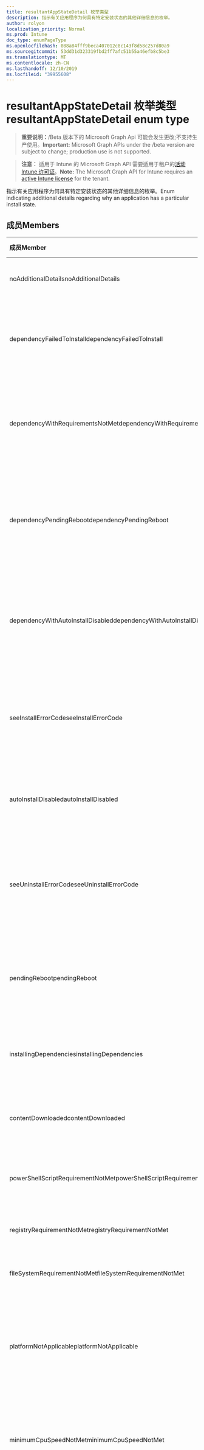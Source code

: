 ```yaml
---
title: resultantAppStateDetail 枚举类型
description: 指示有关应用程序为何具有特定安装状态的其他详细信息的枚举。
author: rolyon
localization_priority: Normal
ms.prod: Intune
doc_type: enumPageType
ms.openlocfilehash: 088a84fff9beca407012c8c143f8d58c257d80a9
ms.sourcegitcommit: 53dd31d323319fbd2ff7afc51b55a46efb8c5be3
ms.translationtype: MT
ms.contentlocale: zh-CN
ms.lasthandoff: 12/10/2019
ms.locfileid: "39955608"
---
```

# <a name="resultantappstatedetail-enum-type"></a><span data-ttu-id="bbace-103">resultantAppStateDetail 枚举类型</span><span class="sxs-lookup"><span data-stu-id="bbace-103">resultantAppStateDetail enum type</span></span>

> <span data-ttu-id="bbace-104">**重要说明：**/Beta 版本下的 Microsoft Graph Api 可能会发生更改;不支持生产使用。</span><span class="sxs-lookup"><span data-stu-id="bbace-104">**Important:** Microsoft Graph APIs under the /beta version are subject to change; production use is not supported.</span></span>

> <span data-ttu-id="bbace-105">**注意：** 适用于 Intune 的 Microsoft Graph API 需要适用于租户的[活动 Intune 许可证](https://go.microsoft.com/fwlink/?linkid=839381)。</span><span class="sxs-lookup"><span data-stu-id="bbace-105">**Note:** The Microsoft Graph API for Intune requires an [active Intune license](https://go.microsoft.com/fwlink/?linkid=839381) for the tenant.</span></span>

<span data-ttu-id="bbace-106">指示有关应用程序为何具有特定安装状态的其他详细信息的枚举。</span><span class="sxs-lookup"><span data-stu-id="bbace-106">Enum indicating additional details regarding why an application has a particular install state.</span></span>

## <a name="members"></a><span data-ttu-id="bbace-107">成员</span><span class="sxs-lookup"><span data-stu-id="bbace-107">Members</span></span>
|<span data-ttu-id="bbace-108">成员</span><span class="sxs-lookup"><span data-stu-id="bbace-108">Member</span></span>|<span data-ttu-id="bbace-109">值</span><span class="sxs-lookup"><span data-stu-id="bbace-109">Value</span></span>|<span data-ttu-id="bbace-110">说明</span><span class="sxs-lookup"><span data-stu-id="bbace-110">Description</span></span>|
|:---|:---|:---|
|<span data-ttu-id="bbace-111">noAdditionalDetails</span><span class="sxs-lookup"><span data-stu-id="bbace-111">noAdditionalDetails</span></span>|<span data-ttu-id="bbace-112">0</span><span class="sxs-lookup"><span data-stu-id="bbace-112">0</span></span>|<span data-ttu-id="bbace-113">没有可用的其他详细信息。</span><span class="sxs-lookup"><span data-stu-id="bbace-113">No additional details are available.</span></span>|
|<span data-ttu-id="bbace-114">dependencyFailedToInstall</span><span class="sxs-lookup"><span data-stu-id="bbace-114">dependencyFailedToInstall</span></span>|<span data-ttu-id="bbace-115">1</span><span class="sxs-lookup"><span data-stu-id="bbace-115">1</span></span>|<span data-ttu-id="bbace-116">一个或多个应用程序的依存关系未能安装。</span><span class="sxs-lookup"><span data-stu-id="bbace-116">One or more of the application's dependencies failed to install.</span></span>|
|<span data-ttu-id="bbace-117">dependencyWithRequirementsNotMet</span><span class="sxs-lookup"><span data-stu-id="bbace-117">dependencyWithRequirementsNotMet</span></span>|<span data-ttu-id="bbace-118">双面</span><span class="sxs-lookup"><span data-stu-id="bbace-118">2</span></span>|<span data-ttu-id="bbace-119">一个或多个应用程序的依赖项具有未满足的要求。</span><span class="sxs-lookup"><span data-stu-id="bbace-119">One or more of the application's dependencies have requirements which are not met.</span></span>|
|<span data-ttu-id="bbace-120">dependencyPendingReboot</span><span class="sxs-lookup"><span data-stu-id="bbace-120">dependencyPendingReboot</span></span>|<span data-ttu-id="bbace-121">第三章</span><span class="sxs-lookup"><span data-stu-id="bbace-121">3</span></span>|<span data-ttu-id="bbace-122">一个或多个应用程序的依赖项需要重新启动设备才能完成安装。</span><span class="sxs-lookup"><span data-stu-id="bbace-122">One or more of the application's dependencies require a device reboot to complete installation.</span></span>|
|<span data-ttu-id="bbace-123">dependencyWithAutoInstallDisabled</span><span class="sxs-lookup"><span data-stu-id="bbace-123">dependencyWithAutoInstallDisabled</span></span>|<span data-ttu-id="bbace-124">4 </span><span class="sxs-lookup"><span data-stu-id="bbace-124">4</span></span>|<span data-ttu-id="bbace-125">一个或多个应用程序的依赖项配置为不自动安装。</span><span class="sxs-lookup"><span data-stu-id="bbace-125">One or more of the application's dependencies are configured to not automatically install.</span></span>|
|<span data-ttu-id="bbace-126">seeInstallErrorCode</span><span class="sxs-lookup"><span data-stu-id="bbace-126">seeInstallErrorCode</span></span>|<span data-ttu-id="bbace-127">2000</span><span class="sxs-lookup"><span data-stu-id="bbace-127">2000</span></span>|<span data-ttu-id="bbace-128">应用程序安装失败。</span><span class="sxs-lookup"><span data-stu-id="bbace-128">Application failed to install.</span></span> <span data-ttu-id="bbace-129">有关更多详细信息，请参阅错误代码属性。</span><span class="sxs-lookup"><span data-stu-id="bbace-129">See error code property for more details.</span></span>|
|<span data-ttu-id="bbace-130">autoInstallDisabled</span><span class="sxs-lookup"><span data-stu-id="bbace-130">autoInstallDisabled</span></span>|<span data-ttu-id="bbace-131">3000</span><span class="sxs-lookup"><span data-stu-id="bbace-131">3000</span></span>|<span data-ttu-id="bbace-132">将应用程序配置为不会自动安装。</span><span class="sxs-lookup"><span data-stu-id="bbace-132">Application is configured to not be automatically installed.</span></span>|
|<span data-ttu-id="bbace-133">seeUninstallErrorCode</span><span class="sxs-lookup"><span data-stu-id="bbace-133">seeUninstallErrorCode</span></span>|<span data-ttu-id="bbace-134">4000</span><span class="sxs-lookup"><span data-stu-id="bbace-134">4000</span></span>|<span data-ttu-id="bbace-135">应用程序卸载失败。</span><span class="sxs-lookup"><span data-stu-id="bbace-135">Application failed to uninstall.</span></span> <span data-ttu-id="bbace-136">有关更多详细信息，请参阅错误代码属性。</span><span class="sxs-lookup"><span data-stu-id="bbace-136">See error code property for more details.</span></span>|
|<span data-ttu-id="bbace-137">pendingReboot</span><span class="sxs-lookup"><span data-stu-id="bbace-137">pendingReboot</span></span>|<span data-ttu-id="bbace-138">5000</span><span class="sxs-lookup"><span data-stu-id="bbace-138">5000</span></span>|<span data-ttu-id="bbace-139">必须重新启动设备才能完成应用程序的安装。</span><span class="sxs-lookup"><span data-stu-id="bbace-139">Device must be rebooted to complete installation of the application.</span></span>|
|<span data-ttu-id="bbace-140">installingDependencies</span><span class="sxs-lookup"><span data-stu-id="bbace-140">installingDependencies</span></span>|<span data-ttu-id="bbace-141">5001</span><span class="sxs-lookup"><span data-stu-id="bbace-141">5001</span></span>|<span data-ttu-id="bbace-142">一个或多个应用程序的依赖项正在安装。</span><span class="sxs-lookup"><span data-stu-id="bbace-142">One or more of the application's dependencies are installing.</span></span>|
|<span data-ttu-id="bbace-143">contentDownloaded</span><span class="sxs-lookup"><span data-stu-id="bbace-143">contentDownloaded</span></span>|<span data-ttu-id="bbace-144">5002</span><span class="sxs-lookup"><span data-stu-id="bbace-144">5002</span></span>|<span data-ttu-id="bbace-145">将应用程序内容下载到设备。</span><span class="sxs-lookup"><span data-stu-id="bbace-145">Application content was downloaded to the device.</span></span>|
|<span data-ttu-id="bbace-146">powerShellScriptRequirementNotMet</span><span class="sxs-lookup"><span data-stu-id="bbace-146">powerShellScriptRequirementNotMet</span></span>|<span data-ttu-id="bbace-147">-1013</span><span class="sxs-lookup"><span data-stu-id="bbace-147">-1013</span></span>|<span data-ttu-id="bbace-148">不满足 PowerShell 脚本要求规则</span><span class="sxs-lookup"><span data-stu-id="bbace-148">PowerShell script requirement rule is not met</span></span>|
|<span data-ttu-id="bbace-149">registryRequirementNotMet</span><span class="sxs-lookup"><span data-stu-id="bbace-149">registryRequirementNotMet</span></span>|<span data-ttu-id="bbace-150">-1012</span><span class="sxs-lookup"><span data-stu-id="bbace-150">-1012</span></span>|<span data-ttu-id="bbace-151">不符合注册表要求规则</span><span class="sxs-lookup"><span data-stu-id="bbace-151">Registry requirement rule is not met</span></span>|
|<span data-ttu-id="bbace-152">fileSystemRequirementNotMet</span><span class="sxs-lookup"><span data-stu-id="bbace-152">fileSystemRequirementNotMet</span></span>|<span data-ttu-id="bbace-153">-1011</span><span class="sxs-lookup"><span data-stu-id="bbace-153">-1011</span></span>|<span data-ttu-id="bbace-154">不符合文件系统要求规则</span><span class="sxs-lookup"><span data-stu-id="bbace-154">File system requirement rule is not met</span></span>|
|<span data-ttu-id="bbace-155">platformNotApplicable</span><span class="sxs-lookup"><span data-stu-id="bbace-155">platformNotApplicable</span></span>|<span data-ttu-id="bbace-156">-1006</span><span class="sxs-lookup"><span data-stu-id="bbace-156">-1006</span></span>|<span data-ttu-id="bbace-157">应用程序不适用于此平台。</span><span class="sxs-lookup"><span data-stu-id="bbace-157">Application is not applicable to this platform.</span></span> <span data-ttu-id="bbace-158">（例如，面向 IOS 的 Android 应用）</span><span class="sxs-lookup"><span data-stu-id="bbace-158">(e.g. Android app targeted to IOS)</span></span>|
|<span data-ttu-id="bbace-159">minimumCpuSpeedNotMet</span><span class="sxs-lookup"><span data-stu-id="bbace-159">minimumCpuSpeedNotMet</span></span>|<span data-ttu-id="bbace-160">-1005</span><span class="sxs-lookup"><span data-stu-id="bbace-160">-1005</span></span>|<span data-ttu-id="bbace-161">目标设备上的 CPU 速度小于配置的最小值。</span><span class="sxs-lookup"><span data-stu-id="bbace-161">CPU speed on the target device is less than the configured minimum.</span></span>|
|<span data-ttu-id="bbace-162">minimumLogicalProcessorCountNotMet</span><span class="sxs-lookup"><span data-stu-id="bbace-162">minimumLogicalProcessorCountNotMet</span></span>|<span data-ttu-id="bbace-163">-1004</span><span class="sxs-lookup"><span data-stu-id="bbace-163">-1004</span></span>|<span data-ttu-id="bbace-164">目标设备上的逻辑处理器计数小于配置的最小值。</span><span class="sxs-lookup"><span data-stu-id="bbace-164">Count of logical processors on the target device is less than the configured minimum.</span></span>|
|<span data-ttu-id="bbace-165">minimumPhysicalMemoryNotMet</span><span class="sxs-lookup"><span data-stu-id="bbace-165">minimumPhysicalMemoryNotMet</span></span>|<span data-ttu-id="bbace-166">-1003</span><span class="sxs-lookup"><span data-stu-id="bbace-166">-1003</span></span>|<span data-ttu-id="bbace-167">目标设备上的 RAM 量小于配置的最小值。</span><span class="sxs-lookup"><span data-stu-id="bbace-167">Amount of RAM on the target device is less than the configured minimum.</span></span>|
|<span data-ttu-id="bbace-168">minimumOsVersionNotMet</span><span class="sxs-lookup"><span data-stu-id="bbace-168">minimumOsVersionNotMet</span></span>|<span data-ttu-id="bbace-169">-1002</span><span class="sxs-lookup"><span data-stu-id="bbace-169">-1002</span></span>|<span data-ttu-id="bbace-170">目标设备上的 OS 版本小于配置的最小值。</span><span class="sxs-lookup"><span data-stu-id="bbace-170">OS version on the target device is less than the configured minimum.</span></span>|
|<span data-ttu-id="bbace-171">minimumDiskSpaceNotMet</span><span class="sxs-lookup"><span data-stu-id="bbace-171">minimumDiskSpaceNotMet</span></span>|<span data-ttu-id="bbace-172">-1001</span><span class="sxs-lookup"><span data-stu-id="bbace-172">-1001</span></span>|<span data-ttu-id="bbace-173">目标设备上的可用磁盘空间小于配置的最小值。</span><span class="sxs-lookup"><span data-stu-id="bbace-173">Available disk space on the target device is less than the configured minimum.</span></span>|
|<span data-ttu-id="bbace-174">processorArchitectureNotApplicable</span><span class="sxs-lookup"><span data-stu-id="bbace-174">processorArchitectureNotApplicable</span></span>|<span data-ttu-id="bbace-175">-1000</span><span class="sxs-lookup"><span data-stu-id="bbace-175">-1000</span></span>|<span data-ttu-id="bbace-176">设备体系结构（例如，x86/amd64）不适用于应用程序。</span><span class="sxs-lookup"><span data-stu-id="bbace-176">Device architecture (e.g. x86/amd64) is not applicable for the application.</span></span>|



